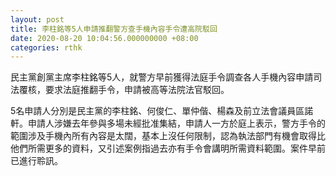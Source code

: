 ```yaml
---
layout: post
title: 李柱銘等5人申請推翻警方查手機內容手令遭高院駁回
date: 2020-08-20 10:04:56.000000000 +08:00
categories: rthk
---
```


民主黨創黨主席李柱銘等5人，就警方早前獲得法庭手令調查各人手機內容申請司法覆核，要求法庭推翻手令，申請被高等法院法官駁回。

5名申請人分別是民主黨的李柱銘、何俊仁、單仲偕、楊森及前立法會議員區諾軒。申請人涉嫌去年參與多場未經批准集結，申請人一方於庭上表示，警方手令的範圍涉及手機內所有內容是太闊，基本上沒任何限制，認為執法部門有機會取得比他們所需更多的資料，又引述案例指過去亦有手令會講明所需資料範圍。案件早前已進行聆訊。
